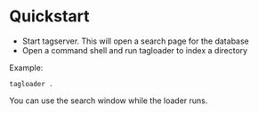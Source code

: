 # Quickstart

* Start tagserver.  This will open a search page for the database
* Open a command shell and run tagloader to index a directory

Example:

    tagloader .

You can use the search window while the loader runs.
